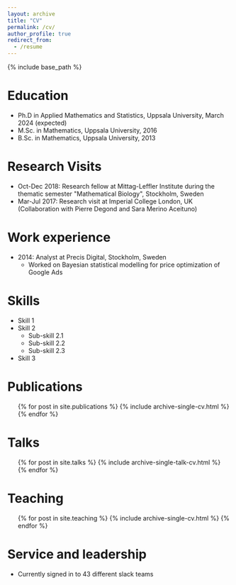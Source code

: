 ```yaml
---
layout: archive
title: "CV"
permalink: /cv/
author_profile: true
redirect_from:
  - /resume
---
```


{% include base_path %}

Education
======
* Ph.D in Applied Mathematics and Statistics, Uppsala University, March 2024 (expected)
* M.Sc. in Mathematics, Uppsala University, 2016
* B.Sc. in Mathematics, Uppsala University, 2013

Research Visits
======
* Oct-Dec 2018: Research fellow at Mittag-Leffler Institute during the thematic semester "Mathematical Biology", Stockholm, Sweden
* Mar-Jul 2017: Research visit at Imperial College London, UK (Collaboration with Pierre Degond and Sara Merino Aceituno)

Work experience
======
* 2014: Analyst at Precis Digital, Stockholm, Sweden
  * Worked on Bayesian statistical modelling for price optimization of Google Ads
  
Skills
======
* Skill 1
* Skill 2
  * Sub-skill 2.1
  * Sub-skill 2.2
  * Sub-skill 2.3
* Skill 3

Publications
======
  <ul>{% for post in site.publications %}
    {% include archive-single-cv.html %}
  {% endfor %}</ul>
  
Talks
======
  <ul>{% for post in site.talks %}
    {% include archive-single-talk-cv.html %}
  {% endfor %}</ul>
  
Teaching
======
  <ul>{% for post in site.teaching %}
    {% include archive-single-cv.html %}
  {% endfor %}</ul>
  
Service and leadership
======
* Currently signed in to 43 different slack teams
